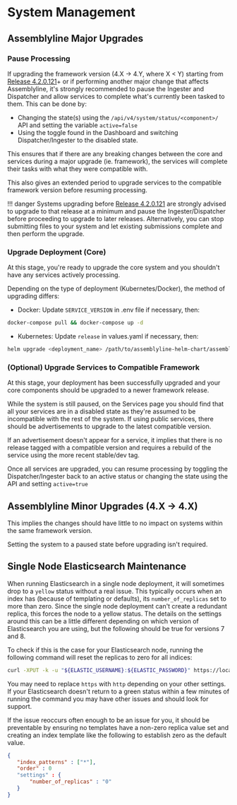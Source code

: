 # System Management

## Assemblyline Major Upgrades

### Pause Processing
If upgrading the framework version (4.X → 4.Y, where X < Y) starting from [Release 4.2.0.121](https://github.com/CybercentreCanada/assemblyline/releases/tag/v4.2.0.stable121)+ or if performing another major change that affects Assemblyline, it's strongly recommended to pause the Ingester and Dispatcher and allow services to complete what's currently been tasked to them. This can be done by:

 - Changing the state(s) using the `/api/v4/system/status/<component>/` API and setting the variable `active=false`
 - Using the toggle found in the Dashboard and switching Dispatcher/Ingester to the disabled state.

This ensures that if there are any breaking changes between the core and services during a major upgrade (ie. framework), the services will complete their tasks with what they were compatible with.

This also gives an extended period to upgrade services to the compatible framework version before resuming processing.

!!! danger
    Systems upgrading before [Release 4.2.0.121](https://github.com/CybercentreCanada/assemblyline/releases/tag/v4.2.0.stable121) are strongly advised to upgrade to that release at a minimum and pause the Ingester/Dispatcher before proceeding to upgrade to later releases. Alternatively, you can stop submitting files to your system and let existing submissions complete and then perform the upgrade.

### Upgrade Deployment (Core)
At this stage, you're ready to upgrade the core system and you shouldn't have any services actively processing.

Depending on the type of deployment (Kubernetes/Docker), the method of upgrading differs:

 - Docker: Update `SERVICE_VERSION` in .env file if necessary, then:
 ```bash
 docker-compose pull && docker-compose up -d
 ```
 - Kubernetes: Update `release` in values.yaml if necessary, then:
 ```bash
 helm upgrade <deployment_name> /path/to/assemblyline-helm-chart/assemblyline -f /path/to/al_deployment/values.yaml -n <deployment_namespace>
 ```

### (Optional) Upgrade Services to Compatible Framework
At this stage, your deployment has been successfully upgraded and your core components should be upgraded to a newer framework release.

While the system is still paused, on the Services page you should find that all your services are in a disabled state as they're assumed to be incompatible with the rest of the system. If using public services, there should be advertisements to upgrade to the latest compatible version.

If an advertisement doesn't appear for a service, it implies that there is no release tagged with a compatible version and requires a rebuild of the service using the more recent stable/dev tag.

Once all services are upgraded, you can resume processing by toggling the Dispatcher/Ingester back to an active status or changing the state using the API and setting `active=true`

## Assemblyline Minor Upgrades (4.X → 4.X)
This implies the changes should have little to no impact on systems within the same framework version.

Setting the system to a paused state before upgrading isn't required.

## Single Node Elasticsearch Maintenance

When running Elasticsearch in a single node deployment, it will sometimes drop to a `yellow` status without a real issue.
This typically occurs when an index has (because of templating or defaults), its `number_of_replicas` set to more than zero.
Since the single node deployment can't create a redundant replica, this forces the node to a yellow status.
The details on the settings around this can be a little different depending on which version of Elasticsearch you are using, but the following should be true for versions 7 and 8.

To check if this is the case for your Elasticsearch node, running the following command will reset the replicas to zero for all indices:
```bash
curl -XPUT -k -u "${ELASTIC_USERNAME}:${ELASTIC_PASSWORD}" https://localhost:9200/_all/_settings -H 'Content-Type: application/json' -d '{"index" : {"number_of_replicas" : 0}}'
```
You may need to replace `https` with `http` depending on your other settings. If your Elasticsearch doesn't return to a green status within a few minutes of running the command you may have other issues and should look for support.

If the issue reoccurs often enough to be an issue for you, it should be preventable by ensuring no templates have a non-zero replica value set and creating an index template like the following to establish zero as the default value.
```json
{
   "index_patterns" : ["*"],
   "order" : 0
   "settings" : {
       "number_of_replicas" : "0"
   }
}
```
